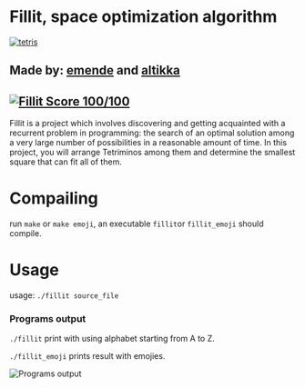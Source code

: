 # Fillit, space optimization algorithm
[![tetris](https://user-images.githubusercontent.com/52178013/149360115-097d6fe9-fab8-4225-8bbe-cfa1dc183724.gif)](http://erikdemaine.org/fonts/tetris/)
## Made by: [emende](https://github.com/erikpeik) and [altikka](https://github.com/reviisori)
## [![Fillit Score 100/100](https://badge42.vercel.app/api/v2/cl1nsfqfo001109mvs5t8vwj5/project/2492642)](https://github.com/JaeSeoKim/badge42)
Fillit is a project which involves discovering and getting acquainted with a recurrent problem in programming: the search of an optimal solution among a very large number of possibilities in a reasonable amount of time. In this project, you will arrange Tetriminos among them and determine the smallest square that can fit all of them.

# Compailing
run `make` or `make emoji`, an executable `fillit`or `fillit_emoji` should compile.

# Usage
usage: `./fillit source_file`

### Programs output
`./fillit` print with using alphabet starting from A to Z.

`./fillit_emoji` prints result with emojies.

![Programs output](https://user-images.githubusercontent.com/52178013/152608184-54eb356a-10d9-4a52-bdaa-fc5372154c70.png)
